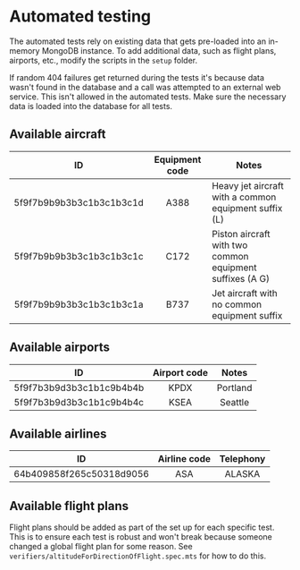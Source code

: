 # Automated testing

The automated tests rely on existing data that gets pre-loaded into an in-memory MongoDB instance. To add additional data,
such as flight plans, airports, etc., modify the scripts in the `setup` folder.

If random 404 failures get returned during the tests it's because data wasn't found in the database and a call was attempted
to an external web service. This isn't allowed in the automated tests. Make sure the necessary data is loaded into the database
for all tests.

## Available aircraft

|        ID         | Equipment code |                       Notes                        |
|:-----------------:|:--------------:|-------------------------------------------------|
| 5f9f7b9b9b3b3c1b3c1b3c1d |      A388      | Heavy jet aircraft with a common equipment suffix (L)  |
| 5f9f7b9b9b3b3c1b3c1b3c1c |      C172      | Piston aircraft with two common equipment suffixes (A G) |
| 5f9f7b9b9b3b3c1b3c1b3c1a |      B737      |      Jet aircraft with no common equipment suffix      |

## Available airports

|        ID         | Airport code |                       Notes                        |
|:-----------------:|:--------------:|:-------------------------------------------------:|
| 5f9f7b3b9d3b3c1b1c9b4b4b |      KPDX      | Portland   |
| 5f9f7b3b9d3b3c1b1c9b4b4c |      KSEA      | Seattle |

## Available airlines

|        ID         | Airline code |                       Telephony                        |
|:-----------------:|:--------------:|:-------------------------------------------------:|
| 64b409858f265c50318d9056 |      ASA      | ALASKA   |

## Available flight plans

Flight plans should be added as part of the set up for each specific test. This is to ensure each test
is robust and won't break because someone changed a global flight plan for some reason. See
`verifiers/altitudeForDirectionOfFlight.spec.mts` for how to do this.
